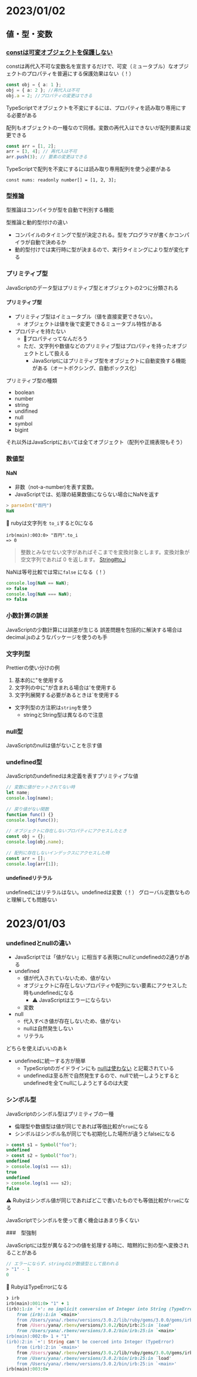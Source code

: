 # 2023/01/02

## 値・型・変数
### [constは可変オブジェクトを保護しない](https://typescriptbook.jp/reference/values-types-variables/let-and-const#const%E3%81%AF%E5%8F%AF%E5%A4%89%E3%82%AA%E3%83%96%E3%82%B8%E3%82%A7%E3%82%AF%E3%83%88%E3%82%92%E4%BF%9D%E8%AD%B7%E3%81%97%E3%81%AA%E3%81%84)
constは再代入不可な変数名を宣言するだけで、可変（ミュータブル）なオブジェクトのプロパティを普遍にする保護効果はない（！）

```ts
const obj = { a: 1 };
obj = { a: 2 }; //再代入は不可
obj.a = 2; //プロパティの変更はできる
```

TypeScriptでオブジェクトを不変にするには、プロパティを読み取り専用にする必要がある

配列もオブジェクトの一種なので同様。変数の再代入はできないが配列要素は変更できる
```ts
const arr = [1, 2];
arr = [3, 4]; // 再代入は不可
arr.push(3); // 要素の変更はできる
```
TypeScriptで配列を不変にするには読み取り専用配列を使う必要がある
```
const nums: readonly number[] = [1, 2, 3];
```

### 型推論
型推論はコンパイラが型を自動で判別する機能

型推論と動的型付けの違い
- コンパイルのタイミングで型が決定される。型をプログラマが書くかコンパイラが自動で決めるか
- 動的型付けでは実行時に型が決まるので、実行タイミングにより型が変化する

### プリミティブ型
JavaScriptのデータ型はプリミティブ型とオブジェクトの2つに分類される

#### プリミティブ型
- プリミティブ型はイミュータブル（値を直接変更できない）。
  - オブジェクトは値を後で変更できるミュータブル特性がある
- プロパティを持たない
  - 🤔プロパティってなんだろう
  - ただ、文字列や数値などのプリミティブ型はプロパティを持ったオブジェクトとして扱える
    -  JavaScriptにはプリミティブ型をオブジェクトに自動変換する機能がある（オートボクシング、自動ボックス化）

プリミティブ型の種類
- boolean
- number
- string
- undifined
- null
- symbol
- bigint

それ以外はJavaScriptにおいては全てオブジェクト（配列や正規表現もそう）

### 数値型
#### NaN
- 非数（not-a-number)を表す変数。
- JavaScriptでは、処理の結果数値にならない場合にNaNを返す
```ts
> parseInt("百円")
NaN
```
📝 rubyは文字列を `to_i`すると0になる
```
irb(main):003:0> "百円".to_i
=> 0
```
> 整数とみなせない文字があればそこまでを変換対象とします。変換対象が空文字列であれば 0 を返します。
[String\#to\_i](https://docs.ruby-lang.org/ja/latest/method/String/i/to_i.html)

NaNは等号比較では常に`false` になる（！）
```ts
console.log(NaN == NaN);
=> false
console.log(NaN === NaN);
=> false
```

### 小数計算の誤差
JavaScriptの少数計算には誤差が生じる
誤差問題を包括的に解決する場合はdecimal.jsのようなパッケージを使うのも手

### 文字列型

Prettierの使い分けの例

1. 基本的に"を使用する
2. 文字列の中に"が含まれる場合は'を使用する
3. 文字列展開する必要があるときは`を使用する

- 文字列型の方注釈は`string`を使う
  - stringとString型は異なるので注意

### null型
JavaScriptのnullは値がないことを示す値

### undefined型
JavaScriptのundefinedは未定義を表すプリミティブな値


```ts
// 変数に値がセットされてない時
let name;
console.log(name);
 
// 戻り値がない関数
function func() {}
console.log(func());
 
// オブジェクトに存在しないプロパティにアクセスしたとき
const obj = {};
console.log(obj.name);
 
// 配列に存在しないインデックスにアクセスした時
const arr = [];
console.log(arr[1]);

```

#### undefinedリテラル
undefinedにはリテラルはない。undefinedは変数（！）
グローバル定数なものと理解しても問題ない

# 2023/01/03

### undefinedとnullの違い

- JavaScriptでは「値がない」に相当する表現にnullとundefinedの2通りがある
- undefined 
  - 値が代入されていないため、値がない
  - オブジェクトに存在しないプロパティや配列にない要素にアクセスした時もundefinedになる
    - ⚠️ JavaScriptはエラーにならない
  - 変数
- null 
  - 代入すべき値が存在しないため、値がない
  - nullは自然発生しない
  - リテラル

どちらを使えばいいのあｋ

- undefinedに統一する方が簡単
  - TypeScriptのガイドラインにも [nullは使わない](https://github.com/Microsoft/TypeScript/wiki/Coding-guidelines#null-and-undefined) と記載されている
  - undefinedは至る所で自然発生するので、nullで統一しようとするとundefinedを全てnullにしようとするのは大変


### シンボル型
JavaScriptのシンボル型はプリミティブの一種
- 倫理型や数値型は値が同じであれば等価比較が`true`になる
- シンボルはシンボル名が同じでも初期化した場所が違うとfalseになる

```ts
> const s1 = Symbol("foo");
undefined
> const s2 = Symbol("foo");
undefined
> console.log(s1 === s1);
true
undefined
> console.log(s1 === s2);
false
```

⚠️ Rubyはシンボル値が同じであればどこで書いたものでも等価比較が`true`になる

JavaScriptでシンボルを使って書く機会はあまり多くない

###　型強制

JavaScriptには型が異なる2つの値を処理する時に、暗黙的に別の型へ変換されることがある


```ts
// エラーにならず、stringの1が数値型として扱われる
> "1" - 1
0
```

📝
RubyはTypeErrorになる

```ruby
❯ irb  
irb(main):001:0> "1" + 1
(irb):1:in `+': no implicit conversion of Integer into String (TypeError)
	from (irb):1:in `<main>'
	from /Users/yana/.rbenv/versions/3.0.2/lib/ruby/gems/3.0.0/gems/irb-1.4.1/exe/irb:11:in `<top (required)>'
	from /Users/yana/.rbenv/versions/3.0.2/bin/irb:25:in `load'
	from /Users/yana/.rbenv/versions/3.0.2/bin/irb:25:in `<main>'
irb(main):002:0> 1 + "1"
(irb):2:in `+': String can't be coerced into Integer (TypeError)
	from (irb):2:in `<main>'
	from /Users/yana/.rbenv/versions/3.0.2/lib/ruby/gems/3.0.0/gems/irb-1.4.1/exe/irb:11:in `<top (required)>'
	from /Users/yana/.rbenv/versions/3.0.2/bin/irb:25:in `load'
	from /Users/yana/.rbenv/versions/3.0.2/bin/irb:25:in `<main>'
irb(main):003:0> 
```


